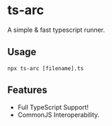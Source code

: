 # ts-arc
A simple & fast typescript runner.  
## Usage
`npx ts-arc [filename].ts`  
  
## Features
- Full TypeScript Support!
- CommonJS Interoperability.
